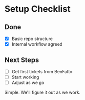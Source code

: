 # Setup Checklist

## Done
- [x] Basic repo structure
- [x] Internal workflow agreed

## Next Steps
- [ ] Get first tickets from BenFatto
- [ ] Start working
- [ ] Adjust as we go

Simple. We'll figure it out as we work.
